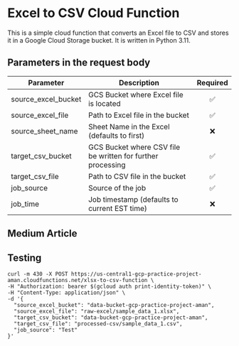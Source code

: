 # Excel to CSV Cloud Function

This is a simple cloud function that converts an Excel file to CSV and stores it in a Google Cloud Storage bucket. It is written in Python 3.11.

## Parameters in the request body

| Parameter           | Description                                                 | Required |
| ------------------- | ----------------------------------------------------------- | :------: |
| source_excel_bucket | GCS Bucket where Excel file is located                      |    ✅    |
| source_excel_file   | Path to Excel file in the bucket                            |    ✅    |
| source_sheet_name   | Sheet Name in the Excel (defaults to first)                 |    ❌    |
| target_csv_bucket   | GCS Bucket where CSV file be written for further processing |    ✅    |
| target_csv_file     | Path to CSV file in the bucket                              |    ✅    |
| job_source          | Source of the job                                           |    ✅    |
| job_time            | Job timestamp (defaults to current EST time)                |    ❌    |

## Medium Article

## Testing

```
curl -m 430 -X POST https://us-central1-gcp-practice-project-aman.cloudfunctions.net/xlsx-to-csv-function \
-H "Authorization: bearer $(gcloud auth print-identity-token)" \
-H "Content-Type: application/json" \
-d '{
  "source_excel_bucket": "data-bucket-gcp-practice-project-aman",
  "source_excel_file": "raw-excel/sample_data_1.xlsx",
  "target_csv_bucket": "data-bucket-gcp-practice-project-aman",
  "target_csv_file": "processed-csv/sample_data_1.csv",
  "job_source": "Test"
}'
```
